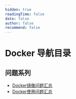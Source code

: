 ```yaml
---
hidden: true
readingTime: false
date: false
author: false
recommend: false
---
```

# Docker 导航目录

## 问题系列
* [Docker镜像问题汇总](./docker-image-issues.md)
* [Docker使用问题汇总](./docker-usage-issues.md)

